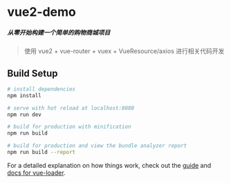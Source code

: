 # vue2-demo

##### 从零开始构建一个简单的购物商城项目
> 使用 vue2 + vue-router + vuex + VueResource/axios 进行相关代码开发

## Build Setup

``` bash
# install dependencies
npm install

# serve with hot reload at localhost:8080
npm run dev

# build for production with minification
npm run build

# build for production and view the bundle analyzer report
npm run build --report
```

For a detailed explanation on how things work, check out the [guide](http://vuejs-templates.github.io/webpack/) and [docs for vue-loader](http://vuejs.github.io/vue-loader).

